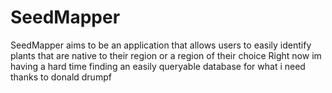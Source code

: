 # SeedMapper
SeedMapper aims to be an application that allows users to easily identify plants that are native to their region or a region of their choice
Right now im having a hard time finding an easily queryable database for what i need thanks to donald drumpf